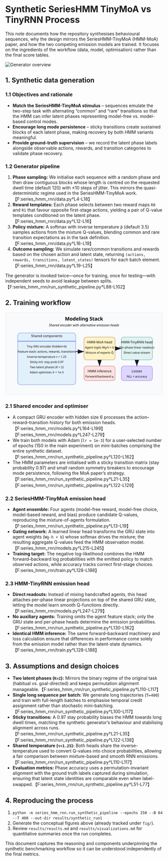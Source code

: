 # Synthetic SeriesHMM TinyMoA vs TinyRNN Process

This note documents how the repository synthesises behavioural sequences, why the design mirrors the SeriesHMM-TinyMoA (HMM-MoA) paper, and how the two competing emission models are trained. It focuses on the ingredients of the workflow (data, model, optimisation) rather than the final score tables.

![Generator overview](fig/synthetic_generation.svg)

## 1. Synthetic data generation

### 1.1 Objectives and rationale
- **Match the SeriesHMM-TinyMoA stimulus** – sequences emulate the two-step task with alternating “common” and “rare” transitions so that the HMM can infer latent phases representing model-free vs. model-based control modes.
- **Encourage long mode persistence** – sticky transitions create sustained blocks of each latent phase, making recovery by both HMM variants meaningful.
- **Provide ground-truth supervision** – we record the latent phase labels alongside observable actions, rewards, and transition categories to validate phase recovery.

### 1.2 Generator pipeline
1. **Phase sampling:** We initialise each sequence with a random phase and then draw contiguous blocks whose length is centred on the requested dwell time (default 120) with ±10 steps of jitter. This mirrors the quasi-deterministic regime used in the SeriesHMM-TinyMoA work.【F:series_hmm_rnn/data.py†L4-L18】
2. **Reward templates:** Each phase selects between two reward maps `R0` and `R1` that favour opposite first-stage actions, yielding a pair of Q-value templates conditioned on the latent phase.【F:series_hmm_rnn/data.py†L12-L16】
3. **Policy mixture:** A softmax with inverse temperature `β` (default 3.5) samples actions from the mixture Q-values, blending common and rare transition expectations as in the task definition.【F:series_hmm_rnn/data.py†L16-L19】
4. **Outcome sampling:** We simulate rare/common transitions and rewards based on the chosen action and latent state, returning `(actions, rewards, transitions, latent_states)` tensors for each batch element.【F:series_hmm_rnn/data.py†L19-L25】

The generator is invoked twice—once for training, once for testing—with independent seeds to avoid leakage between splits.【F:series_hmm_rnn/run_synthetic_pipeline.py†L88-L102】

## 2. Training workflow

![Model comparison](fig/model_comparison.svg)

### 2.1 Shared encoder and optimiser
- A compact GRU encoder with hidden size 6 processes the action–reward–transition history for both emission heads.【F:series_hmm_rnn/models.py†L164-L199】【F:series_hmm_rnn/models.py†L247-L279】
- We train both models with Adam (`lr = 1e-3`) for a user-selected number of epochs (150 in the main experiment) on mini-batches comprising the entire synthetic dataset.【F:series_hmm_rnn/run_synthetic_pipeline.py†L120-L162】
- The HMM parameters are initialised with a sticky transition matrix (stay probability 0.97) and small random symmetry breakers to encourage mode persistence, following the MoA paper’s strategy.【F:series_hmm_rnn/run_synthetic_pipeline.py†L21-L35】【F:series_hmm_rnn/run_synthetic_pipeline.py†L122-L129】

### 2.2 SeriesHMM-TinyMoA emission head
- **Agent ensemble:** Four agents (model-free reward, model-free choice, model-based reward, and bias) produce candidate Q-values, reproducing the mixture-of-agents formulation.【F:series_hmm_rnn/run_synthetic_pipeline.py†L13-L19】
- **Gating network:** A learned linear head transforms the GRU state into agent weights (`Wg·h + b`) whose softmax drives the mixture; the resulting aggregate Q-values feed the HMM observation model.【F:series_hmm_rnn/models.py†L215-L245】
- **Training target:** The negative log-likelihood combines the HMM forward–backward log probabilities with the emitted policy to match observed actions, while accuracy tracks correct first-stage choices.【F:series_hmm_rnn/train.py†L128-L188】

### 2.3 HMM-TinyRNN emission head
- **Direct readouts:** Instead of mixing handcrafted agents, this head attaches per-phase linear projections on top of the shared GRU state, letting the model learn smooth Q-functions directly.【F:series_hmm_rnn/models.py†L247-L279】
- **No auxiliary agents:** Training omits the agent feature stack; only the GRU state and per-phase heads determine the emission probabilities.【F:series_hmm_rnn/run_synthetic_pipeline.py†L130-L162】
- **Identical HMM inference:** The same forward–backward machinery and loss calculation ensure that differences in performance come solely from the emission model rather than the latent-state dynamics.【F:series_hmm_rnn/train.py†L128-L188】

## 3. Assumptions and design choices
- **Two latent phases (`K=2`):** Mirrors the binary regime of the original task (habitual vs. goal-directed) and keeps permutation alignment manageable.【F:series_hmm_rnn/run_synthetic_pipeline.py†L110-L117】
- **Single long sequence per batch:** We generate long trajectories (`T=400`) and train with full-length batches to emphasise temporal credit assignment rather than stochastic mini-batching.【F:series_hmm_rnn/run_synthetic_pipeline.py†L100-L117】
- **Sticky transitions:** A 0.97 stay probability biases the HMM towards long dwell times, matching the synthetic generator’s behaviour and stabilising alignment across runs.【F:series_hmm_rnn/run_synthetic_pipeline.py†L21-L35】【F:series_hmm_rnn/run_synthetic_pipeline.py†L122-L138】
- **Shared temperature (`τ=1.25`):** Both heads share the inverse-temperature used to convert Q-values into choice probabilities, allowing a fair comparison between mixture-based and smooth RNN emissions.【F:series_hmm_rnn/run_synthetic_pipeline.py†L110-L117】
- **Evaluation metrics:** Phase accuracy uses a permutation-invariant alignment with the ground truth labels captured during simulation, ensuring that latent state identities are comparable even when label-swapped.【F:series_hmm_rnn/run_synthetic_pipeline.py†L51-L77】

## 4. Reproducing the process
1. `python -m series_hmm_rnn.run_synthetic_pipeline --epochs 150 --B 64 --T 400 --out-dir results/synthetic_run1`
2. Generate the conceptual figures above (already tracked under `fig/`).
3. Review `results/results.md` and `results/visualizations.md` for quantitative summaries once the run completes.

This document captures the reasoning and components underpinning the synthetic benchmarking workflow so it can be understood independently of the final metrics.
